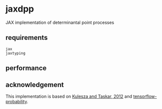# jaxdpp

JAX implementation of determinantal point processes

## requirements

```
jax
jaxtyping
```

## performance



## acknowledgement 

This implementation is based on [Kulesza and Taskar, 2012]() and [tensorflow-probability]().
